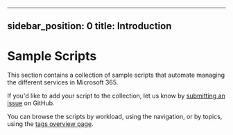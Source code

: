 <!-- DISCLAIMER: All secrets, passwords, and sensitive values in this document are examples only and not real credentials. -->
---
sidebar_position: 0
title: Introduction
---

# Sample Scripts

This section contains a collection of sample scripts that automate managing the different services in Microsoft 365.

If you'd like to add your script to the collection, let us know by [submitting an issue](https://github.com/pnp/cli-microsoft365/issues/new?template=sample.md&title=New+sample+script%3A+<short+description>) on GitHub.

You can browse the scripts by workload, using the navigation, or by topics, using the [tags overview page](/tags).
